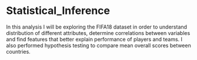# Statistical_Inference
In this analysis I will be exploring the FIFA18 dataset in order to understand distribution of different attributes, determine correlations between variables and find features that better explain performance of players and teams. I also performed hypothesis testing to compare mean overall scores between countries.
